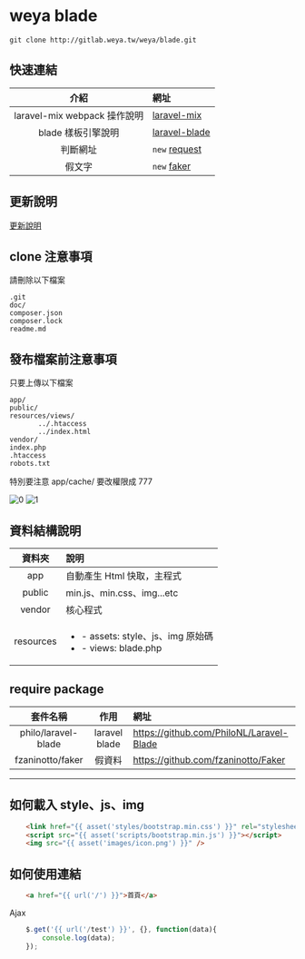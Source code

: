 # weya blade #

    git clone http://gitlab.weya.tw/weya/blade.git

## 快速連結 ##

|介紹|網址|
|:---:|:---|
|laravel-mix webpack 操作說明|[laravel-mix](http://gitlab.weya.tw/weya/blade/blob/master/doc/mix.md)|
|blade 樣板引擎說明|[laravel-blade](http://gitlab.weya.tw/weya/blade/blob/master/doc/blade.md)|
|判斷網址|`new` [request](http://gitlab.weya.tw/weya/blade/blob/master/doc/request.md)|
|假文字|`new` [faker](http://gitlab.weya.tw/weya/blade/blob/master/doc/image.md)|

## 更新說明 ##

[更新說明](http://gitlab.weya.tw/weya/blade/blob/master/doc/changelog.md)

## clone 注意事項

請刪除以下檔案

    .git
    doc/
    composer.json
    composer.lock
    readme.md

## 發布檔案前注意事項

只要上傳以下檔案

    app/
    public/
    resources/views/
           ../.htaccess
           ../index.html
    vendor/
    index.php
    .htaccess
    robots.txt

特別要注意 app/cache/ 要改權限成 777

![0](/uploads/5784d4052961732f27a2e3312c314c38/0.png)
![1](/uploads/808e137cf41289e9e4f8a51cf702d614/1.PNG)


## 資料結構說明 ##

|資料夾|說明|
|:---:|:---|
|app|自動產生 Html 快取，主程式|
|public|min.js、min.css、img...etc|
|vendor|核心程式|
|resources|<ul><li>- assets: style、js、img 原始碼</li><li>- views: blade.php</li></ul>|


## require package ##

|套件名稱|作用|網址|
|:---:|:---:|:---|
|philo/laravel-blade|laravel blade|https://github.com/PhiloNL/Laravel-Blade|
|fzaninotto/faker|假資料|https://github.com/fzaninotto/Faker|


----

## 如何載入 style、js、img ##
```html
    <link href="{{ asset('styles/bootstrap.min.css') }}" rel="stylesheet">
    <script src="{{ asset('scripts/bootstrap.min.js') }}"></script>
    <img src="{{ asset('images/icon.png') }}" />
```

## 如何使用連結 ##
```html
    <a href="{{ url('/') }}">首頁</a>
```

Ajax

```javascript
    $.get('{{ url('/test') }}', {}, function(data){
        console.log(data);
    });
```